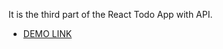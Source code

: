 It is the third part of the React Todo App with API.

- [DEMO LINK](https://optimistixx.github.io/react-todo-app/)
  
